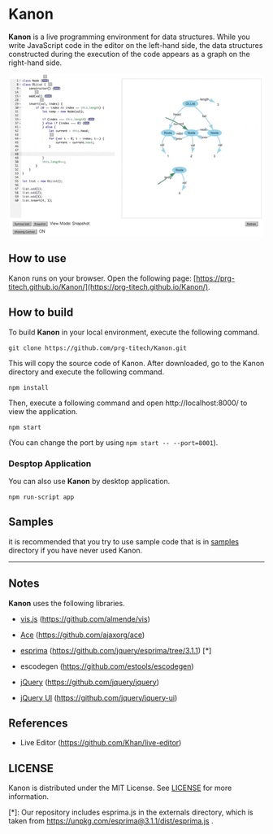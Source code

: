 # Kanon

__Kanon__ is a live programming environment for data structures.
While you write JavaScript code in the editor on the left-hand side,
the data structures constructed during the execution of the code appears as a graph on the right-hand side.

![](./example.gif)

## How to use

Kanon runs on your browser.  Open the following page: [https://prg-titech.github.io/Kanon/](https://prg-titech.github.io/Kanon/).

## How to build

To build __Kanon__ in your local environment,
execute the following command.
```
git clone https://github.com/prg-titech/Kanon.git
```
This will copy the source code of Kanon.
After downloaded, go to the Kanon directory and execute the following command.

```
npm install
```

Then, execute a following command and open http://localhost:8000/ to view the application.

```
npm start
```

(You can change the port by using `npm start -- --port=8001`).

### Desptop Application

You can also use __Kanon__ by desktop application.

```
npm run-script app
```

## Samples

it is recommended that you try to use sample code that is in [samples](https://github.com/prg-titech/Kanon/tree/master/samples) directory if you have never used Kanon.

---

## Notes

__Kanon__ uses the following libraries.

- [vis.js](http://visjs.org) (https://github.com/almende/vis)

- [Ace](https://ace.c9.io) (https://github.com/ajaxorg/ace)

- [esprima](http://esprima.org) (https://github.com/jquery/esprima/tree/3.1.1)
  [*]

- escodegen (https://github.com/estools/escodegen)

- [jQuery](https://jquery.com/) (https://github.com/jquery/jquery)

- [jQuery UI](https://jqueryui.com/) (https://github.com/jquery/jquery-ui) 


## References

- Live Editor (https://github.com/Khan/live-editor)

## LICENSE

Kanon is distributed under the MIT License. See [LICENSE](https://github.com/prg-titech/Kanon/blob/master/LICENSE) for more information.

[*]: Our repository includes esprima.js in the externals directory, which is taken from https://unpkg.com/esprima@3.1.1/dist/esprima.js .

